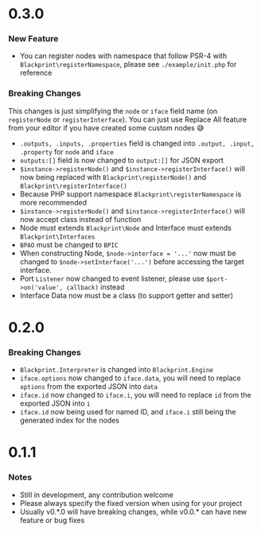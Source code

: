 # 0.3.0

### New Feature
- You can register nodes with namespace that follow PSR-4 with `Blackprint\registerNamespace`, please see `./example/init.php` for reference

### Breaking Changes
This changes is just simplifying the `node` or `iface` field name (on `registerNode` or `registerInterface`). You can just use Replace All feature from your editor if you have created some custom nodes 😅

- `.outputs, .inputs, .properties` field is changed into `.output, .input, .property` for `node` and `iface`
- `outputs:[]` field is now changed to `output:[]` for JSON export
- `$instance->registerNode()` and `$instance->registerInterface()` will now being replaced with `Blackprint\registerNode()` and `Blackprint\registerInterface()`
- Because PHP support namespace `Blackprint\registerNamespace` is more recommended
- `$instance->registerNode()` and `$instance->registerInterface()` will now accept class instead of function
- Node must extends `Blackprint\Node` and Interface must extends `Blackprint\Interfaces`
- `BPAO` must be changed to `BPIC`
- When constructing Node, `$node->interface = '...'` now must be changed to `$node->setInterface('...')` before accessing the target interface.
- Port `Listener` now changed to event listener, please use `$port->on('value', callback)` instead
- Interface Data now must be a class (to support getter and setter)

# 0.2.0

### Breaking Changes
- `Blackprint.Interpreter` is changed into `Blackprint.Engine`
- `iface.options` now changed to `iface.data`, you will need to replace `options` from the exported JSON into `data`
- `iface.id` now changed to `iface.i`, you will need to replace `id` from the exported JSON into `i`
- `iface.id` now being used for named ID, and `iface.i` still being the generated index for the nodes

# 0.1.1

### Notes
- Still in development, any contribution welcome
- Please always specify the fixed version when using for your project
- Usually v0.\*.0 will have breaking changes, while v0.0.\* can have new feature or bug fixes